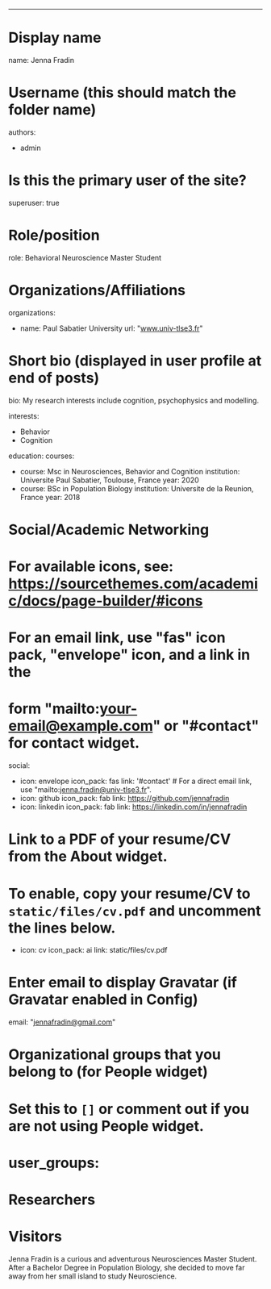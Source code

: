 ---
# Display name
name: Jenna Fradin

# Username (this should match the folder name)
authors:
- admin

# Is this the primary user of the site?
superuser: true

# Role/position
role: Behavioral Neuroscience Master Student

# Organizations/Affiliations
organizations:
- name: Paul Sabatier University
  url: "www.univ-tlse3.fr"

# Short bio (displayed in user profile at end of posts)
bio: My research interests include cognition, psychophysics and modelling.

interests:
- Behavior
- Cognition

education:
  courses:
  - course: Msc in Neurosciences, Behavior and Cognition
    institution: Universite Paul Sabatier, Toulouse, France
    year: 2020
  - course: BSc in Population Biology
    institution: Universite de la Reunion, France
    year: 2018


# Social/Academic Networking
# For available icons, see: https://sourcethemes.com/academic/docs/page-builder/#icons
#   For an email link, use "fas" icon pack, "envelope" icon, and a link in the
#   form "mailto:your-email@example.com" or "#contact" for contact widget.
social:
- icon: envelope
  icon_pack: fas
  link: '#contact'  # For a direct email link, use "mailto:jenna.fradin@univ-tlse3.fr".
- icon: github
  icon_pack: fab
  link: https://github.com/jennafradin
- icon: linkedin
  icon_pack: fab
  link: https://linkedin.com/in/jennafradin
  
# Link to a PDF of your resume/CV from the About widget.
# To enable, copy your resume/CV to `static/files/cv.pdf` and uncomment the lines below.
 - icon: cv
   icon_pack: ai
   link: static/files/cv.pdf

# Enter email to display Gravatar (if Gravatar enabled in Config)
email: "jennafradin@gmail.com"

# Organizational groups that you belong to (for People widget)
#   Set this to `[]` or comment out if you are not using People widget.
# user_groups:
# Researchers
# Visitors


Jenna Fradin is a curious and adventurous Neurosciences Master Student. After a Bachelor Degree in Population Biology, she decided to move far away from her small island to study Neuroscience. 
